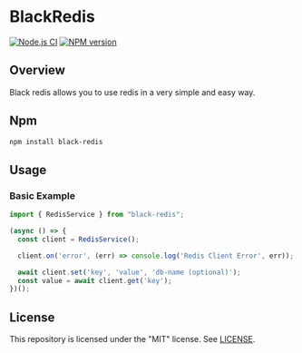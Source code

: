 # BlackRedis

[![Node.js CI](https://github.com/NessWayne/black-redis/actions/workflows/main.yml/badge.svg)](https://github.com/NessWayne/black-redis/actions/workflows/main.yml) [![NPM version](https://img.shields.io/npm/v/black-redis.svg)](https://www.npmjs.com/package/black-redis)

Overview
--------

Black redis allows you to use redis in a very simple and easy way.

Npm
------------

```bash
npm install black-redis
```


## Usage

### Basic Example

```typescript
import { RedisService } from "black-redis";

(async () => {
  const client = RedisService();

  client.on('error', (err) => console.log('Redis Client Error', err));

  await client.set('key', 'value', 'db-name (optional)');
  const value = await client.get('key');
})();
```



## License

This repository is licensed under the "MIT" license. See [LICENSE](LICENSE).